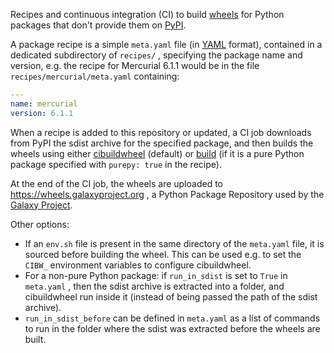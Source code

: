 Recipes and continuous integration (CI) to build [wheels](https://pythonwheels.com/)
for Python packages that don't provide them on [PyPI](https://pypi.org/).

A package recipe is a simple `meta.yaml` file (in [YAML](https://yaml.org) format), contained in a
dedicated subdirectory of `recipes/` , specifying the package name and version,
e.g. the recipe for Mercurial 6.1.1 would be in the file `recipes/mercurial/meta.yaml`
containing:

```yaml
---
name: mercurial
version: 6.1.1
```

When a recipe is added to this repository or updated, a CI job downloads from
PyPI the sdist archive for the specified package, and then builds the wheels
using either [cibuildwheel](https://cibuildwheel.readthedocs.io) (default) or
[build](https://pypa-build.readthedocs.io) (if it is a pure Python package
specified with `purepy: true` in the recipe).

At the end of the CI job, the wheels are uploaded to https://wheels.galaxyproject.org ,
a Python Package Repository used by the [Galaxy Project](https://galaxyproject.org).

Other options:
- If an `env.sh` file is present in the same directory of the `meta.yaml` file,
  it is sourced before building the wheel. This can be used e.g. to set the
  `CIBW_` environment variables to configure cibuildwheel.
- For a non-pure Python package: if `run_in_sdist` is set to `True` in
  `meta.yaml` , then the sdist archive is extracted into a folder, and cibuildwheel
  run inside it (instead of being passed the path of the sdist archive).
- `run_in_sdist_before` can be defined in `meta.yaml` as a list of commands to
  run in the folder where the sdist was extracted before the wheels are built.
